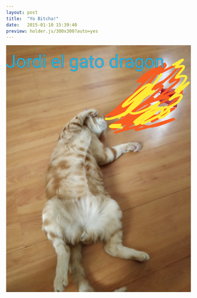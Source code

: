 ```yaml
---
layout: post
title:  "Yo Bitcha!"
date:   2015-01-10 15:39:40
preview: holder.js/300x300?auto=yes
---
```


![Picture 1](/images/jord.jpg)
